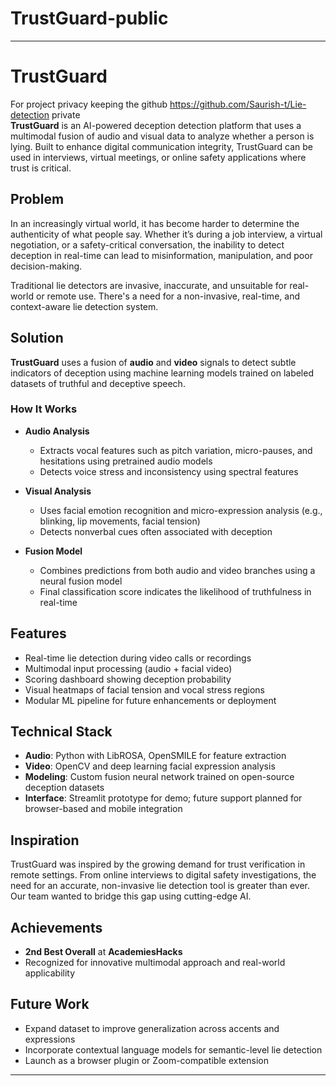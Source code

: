 # TrustGuard-public
---

# TrustGuard
For project privacy keeping the github https://github.com/Saurish-t/Lie-detection private <br>
**TrustGuard** is an AI-powered deception detection platform that uses a multimodal fusion of audio and visual data to analyze whether a person is lying. Built to enhance digital communication integrity, TrustGuard can be used in interviews, virtual meetings, or online safety applications where trust is critical.

## Problem

In an increasingly virtual world, it has become harder to determine the authenticity of what people say. Whether it’s during a job interview, a virtual negotiation, or a safety-critical conversation, the inability to detect deception in real-time can lead to misinformation, manipulation, and poor decision-making.

Traditional lie detectors are invasive, inaccurate, and unsuitable for real-world or remote use. There's a need for a non-invasive, real-time, and context-aware lie detection system.

## Solution

**TrustGuard** uses a fusion of **audio** and **video** signals to detect subtle indicators of deception using machine learning models trained on labeled datasets of truthful and deceptive speech.

### How It Works

- **Audio Analysis**
  - Extracts vocal features such as pitch variation, micro-pauses, and hesitations using pretrained audio models
  - Detects voice stress and inconsistency using spectral features

- **Visual Analysis**
  - Uses facial emotion recognition and micro-expression analysis (e.g., blinking, lip movements, facial tension)
  - Detects nonverbal cues often associated with deception

- **Fusion Model**
  - Combines predictions from both audio and video branches using a neural fusion model
  - Final classification score indicates the likelihood of truthfulness in real-time

## Features

- Real-time lie detection during video calls or recordings
- Multimodal input processing (audio + facial video)
- Scoring dashboard showing deception probability
- Visual heatmaps of facial tension and vocal stress regions
- Modular ML pipeline for future enhancements or deployment

## Technical Stack

- **Audio**: Python with LibROSA, OpenSMILE for feature extraction
- **Video**: OpenCV and deep learning facial expression analysis
- **Modeling**: Custom fusion neural network trained on open-source deception datasets
- **Interface**: Streamlit prototype for demo; future support planned for browser-based and mobile integration

## Inspiration

TrustGuard was inspired by the growing demand for trust verification in remote settings. From online interviews to digital safety investigations, the need for an accurate, non-invasive lie detection tool is greater than ever. Our team wanted to bridge this gap using cutting-edge AI.

## Achievements

- **2nd Best Overall** at **AcademiesHacks**
- Recognized for innovative multimodal approach and real-world applicability

## Future Work

- Expand dataset to improve generalization across accents and expressions
- Incorporate contextual language models for semantic-level lie detection
- Launch as a browser plugin or Zoom-compatible extension

---
